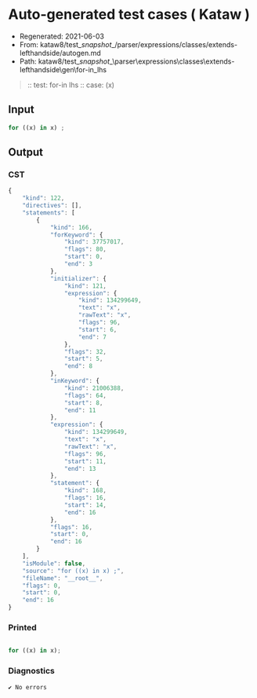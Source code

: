 # Auto-generated test cases ( Kataw )
- Regenerated: 2021-06-03
- From: kataw8/test\__snapshot__/parser/expressions/classes/extends-lefthandside/autogen.md
- Path: kataw8/test\__snapshot__\parser\expressions\classes\extends-lefthandside\gen\for-in_lhs
> :: test: for-in lhs
> :: case: (x)
## Input

`````js
for ((x) in x) ;
`````
## Output

### CST

```javascript
{
    "kind": 122,
    "directives": [],
    "statements": [
        {
            "kind": 166,
            "forKeyword": {
                "kind": 37757017,
                "flags": 80,
                "start": 0,
                "end": 3
            },
            "initializer": {
                "kind": 121,
                "expression": {
                    "kind": 134299649,
                    "text": "x",
                    "rawText": "x",
                    "flags": 96,
                    "start": 6,
                    "end": 7
                },
                "flags": 32,
                "start": 5,
                "end": 8
            },
            "inKeyword": {
                "kind": 21006388,
                "flags": 64,
                "start": 8,
                "end": 11
            },
            "expression": {
                "kind": 134299649,
                "text": "x",
                "rawText": "x",
                "flags": 96,
                "start": 11,
                "end": 13
            },
            "statement": {
                "kind": 168,
                "flags": 16,
                "start": 14,
                "end": 16
            },
            "flags": 16,
            "start": 0,
            "end": 16
        }
    ],
    "isModule": false,
    "source": "for ((x) in x) ;",
    "fileName": "__root__",
    "flags": 0,
    "start": 0,
    "end": 16
}
```

### Printed

```javascript

for ((x) in x);
```

### Diagnostics

```javascript
✔ No errors
```

